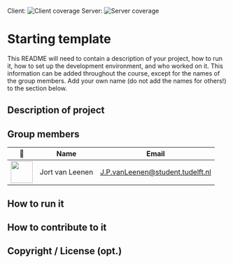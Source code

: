 Client: ![Client coverage](https://gitlab.ewi.tudelft.nl/cse1105/2019-2020/organisation/repository-template/badges/master/coverage.svg?job=client-test)
Server: ![Server coverage](https://gitlab.ewi.tudelft.nl/cse1105/2019-2020/organisation/repository-template/badges/master/coverage.svg?job=server-test)


# Starting template

This README will need to contain a description of your project, how to run it, how to set up the development environment, and who worked on it.
This information can be added throughout the course, except for the names of the group members.
Add your own name (do not add the names for others!) to the section below.

## Description of project

## Group members

| 📸 | Name | Email |
|---|---|---|
| <img src="https://gitlab.ewi.tudelft.nl/uploads/-/system/user/avatar/3534/avatar.png" width="50px"/> | Jort van Leenen | J.P.vanLeenen@student.tudelft.nl |

<!-- Instructions (remove once assignment has been completed -->
<!-- - Add (only!) your own name to the table above (use Markdown formatting) -->
<!-- - Mention your *student* email address -->
<!-- - Preferably add a recognisable photo, otherwise add your GitLab photo -->
<!-- - (please make sure the photos have the same size) --> 

## How to run it

## How to contribute to it

## Copyright / License (opt.)
